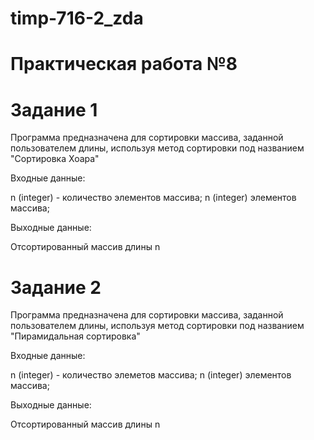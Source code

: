 
# timp-716-2_zda
# Практическая работа №8
# Задание 1
Программа предназначена для сортировки массива, заданной пользователем длины, используя метод сортировки под названием "Сортировка Хоара"

Входные данные:

n (integer) - количество элементов массива; n (integer) элементов массива;

Выходные данные:

Отсортированный массив длины n

# Задание 2
Программа предназначена для сортировки массива, заданной пользователем длины, используя метод сортировки под названием "Пирамидальная сортировка"

Входные данные:

n (integer) - количество элеметов массива; n (integer) элементов массива;

Выходные данные:

Отсортированный массив длины n
